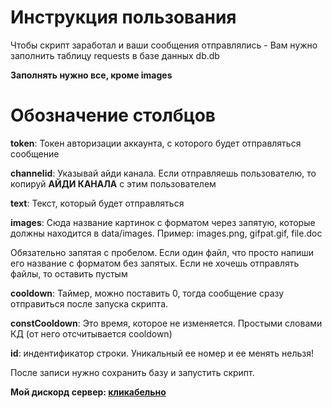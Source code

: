 # Инструкция пользования
Чтобы скрипт заработал и ваши сообщения отправлялись - Вам нужно заполнить таблицу requests в базе данных db.db

**Заполнять нужно все, кроме images**


# Обозначение столбцов
**token**: Токен авторизации аккаунта, с которого будет отправляться сообщение 

**channelid**: Указывай айди канала. Если отправляешь пользователю, то копируй **АЙДИ КАНАЛА** с этим пользователем

**text**: Текст, который будет отправляться

**images**: Сюда название картинок с форматом через запятую, которые должны находится в data/images. Пример: images.png, gifpat.gif, file.doc 

Обязательно запятая с пробелом. Если один файл, что просто напиши его название с форматом без запятых. Если не хочешь отправлять файлы, то оставить пустым

**cooldown**: Таймер, можно поставить 0, тогда сообщение сразу отправиться после запуска скрипта.

**constCooldown**: Это время, которое не изменяется. Простыми словами КД (от него отсчитывается cooldown)

**id**: индентификатор строки. Уникальный ее номер и ее менять нельзя!

После записи нужно сохранить базу и запустить скрипт.

**Мой дискорд сервер: [кликабельно](https://discord.gg/NCxYg7skc5)**




